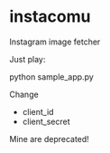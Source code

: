 # instacomu
Instagram image fetcher

Just play:

python sample_app.py

Change 
- client_id
- client_secret

Mine are deprecated!
